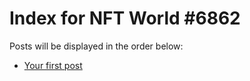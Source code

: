 # Index for NFT World #6862
Posts will be displayed in the order below:

- [Your first post](./001-first.md)

